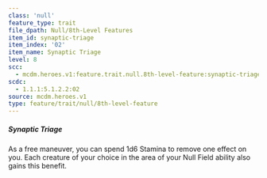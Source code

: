 ```yaml
---
class: 'null'
feature_type: trait
file_dpath: Null/8th-Level Features
item_id: synaptic-triage
item_index: '02'
item_name: Synaptic Triage
level: 8
scc:
  - mcdm.heroes.v1:feature.trait.null.8th-level-feature:synaptic-triage
scdc:
  - 1.1.1:5.1.2.2:02
source: mcdm.heroes.v1
type: feature/trait/null/8th-level-feature
---
```


##### Synaptic Triage

As a free maneuver, you can spend 1d6 Stamina to remove one effect on you. Each creature of your choice in the area of your Null Field ability also gains this benefit.
